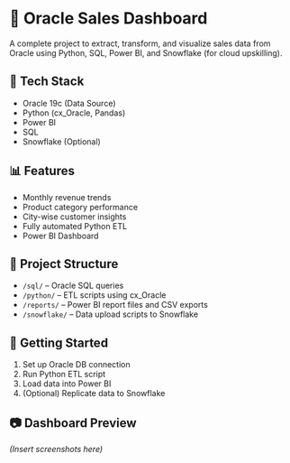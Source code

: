# 🧾 Oracle Sales Dashboard

A complete project to extract, transform, and visualize sales data from Oracle using Python, SQL, Power BI, and Snowflake (for cloud upskilling).

## 🔧 Tech Stack
- Oracle 19c (Data Source)
- Python (cx_Oracle, Pandas)
- Power BI
- SQL
- Snowflake (Optional)

## 📊 Features
- Monthly revenue trends
- Product category performance
- City-wise customer insights
- Fully automated Python ETL
- Power BI Dashboard

## 📁 Project Structure
- `/sql/` – Oracle SQL queries
- `/python/` – ETL scripts using cx_Oracle
- `/reports/` – Power BI report files and CSV exports
- `/snowflake/` – Data upload scripts to Snowflake

## 🚀 Getting Started
1. Set up Oracle DB connection
2. Run Python ETL script
3. Load data into Power BI
4. (Optional) Replicate data to Snowflake

## 📷 Dashboard Preview
*(Insert screenshots here)*

